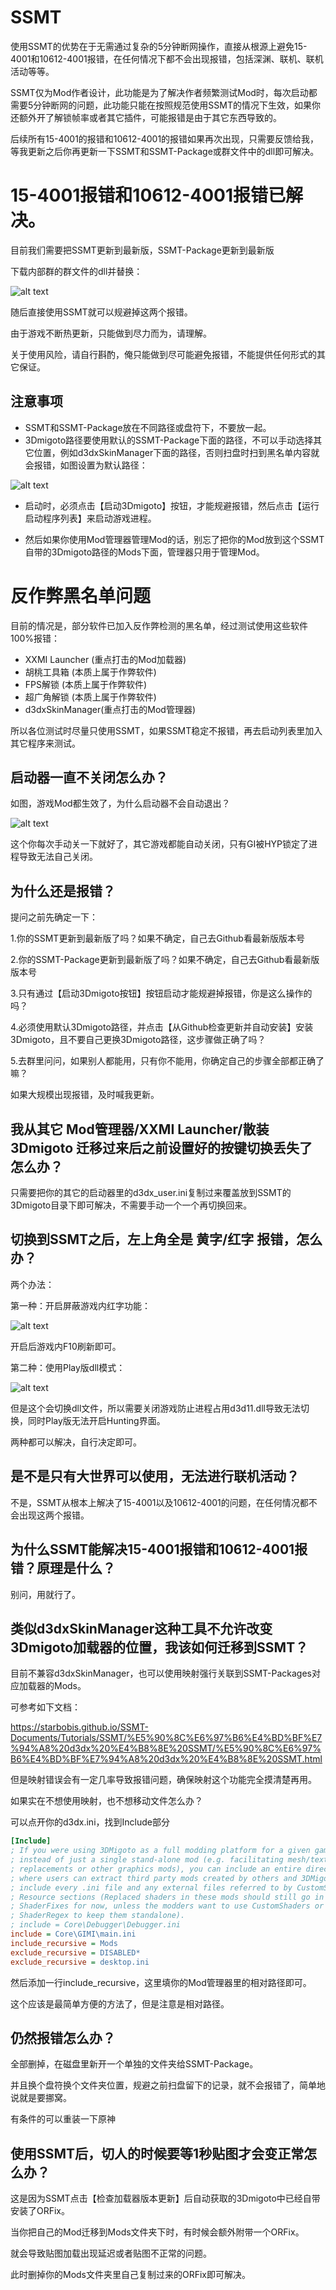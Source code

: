 # SSMT

使用SSMT的优势在于无需通过复杂的5分钟断网操作，直接从根源上避免15-4001和10612-4001报错，在任何情况下都不会出现报错，包括深渊、联机、联机活动等等。

SSMT仅为Mod作者设计，此功能是为了解决作者频繁测试Mod时，每次启动都需要5分钟断网的问题，此功能只能在按照规范使用SSMT的情况下生效，如果你还额外开了解锁帧率或者其它插件，可能报错是由于其它东西导致的。

后续所有15-4001的报错和10612-4001的报错如果再次出现，只需要反馈给我，等我更新之后你再更新一下SSMT和SSMT-Package或群文件中的dll即可解决。

# 15-4001报错和10612-4001报错已解决。

目前我们需要把SSMT更新到最新版，SSMT-Package更新到最新版

下载内部群的群文件的dll并替换：

![alt text](image-13.png)

随后直接使用SSMT就可以规避掉这两个报错。

由于游戏不断热更新，只能做到尽力而为，请理解。

关于使用风险，请自行斟酌，俺只能做到尽可能避免报错，不能提供任何形式的其它保证。


## 注意事项
- SSMT和SSMT-Package放在不同路径或盘符下，不要放一起。
- 3Dmigoto路径要使用默认的SSMT-Package下面的路径，不可以手动选择其它位置，例如d3dxSkinManager下面的路径，否则扫盘时扫到黑名单内容就会报错，如图设置为默认路径：

![alt text](image-14.png)

- 启动时，必须点击【启动3Dmigoto】按钮，才能规避报错，然后点击【运行启动程序列表】来启动游戏进程。

- 然后如果你使用Mod管理器管理Mod的话，别忘了把你的Mod放到这个SSMT自带的3Dmigoto路径的Mods下面，管理器只用于管理Mod。
  
# 反作弊黑名单问题

目前的情况是，部分软件已加入反作弊检测的黑名单，经过测试使用这些软件100%报错：
- XXMI Launcher (重点打击的Mod加载器)
- 胡桃工具箱 (本质上属于作弊软件)
- FPS解锁 (本质上属于作弊软件)
- 超广角解锁 (本质上属于作弊软件)
- d3dxSkinManager(重点打击的Mod管理器)

所以各位测试时尽量只使用SSMT，如果SSMT稳定不报错，再去启动列表里加入其它程序来测试。

## 启动器一直不关闭怎么办？

如图，游戏Mod都生效了，为什么启动器不会自动退出？

![alt text](a1aa4698afb7ddfbb85df0205678796b_720.png)

这个你每次手动关一下就好了，其它游戏都能自动关闭，只有GI被HYP锁定了进程导致无法自己关闭。


## 为什么还是报错？

提问之前先确定一下：

1.你的SSMT更新到最新版了吗？如果不确定，自己去Github看最新版版本号

2.你的SSMT-Package更新到最新版了吗？如果不确定，自己去Github看最新版版本号

3.只有通过【启动3Dmigoto按钮】按钮启动才能规避掉报错，你是这么操作的吗？

4.必须使用默认3Dmigoto路径，并点击【从Github检查更新并自动安装】安装3Dmigoto，且不要自己更换3Dmigoto路径，这步骤做正确了吗？

5.去群里问问，如果别人都能用，只有你不能用，你确定自己的步骤全部都正确了嘛？

如果大规模出现报错，及时喊我更新。

## 我从其它 Mod管理器/XXMI Launcher/散装3Dmigoto 迁移过来后之前设置好的按键切换丢失了怎么办？

只需要把你的其它的启动器里的d3dx_user.ini复制过来覆盖放到SSMT的3Dmigoto目录下即可解决，不需要手动一个一个再切换回来。

## 切换到SSMT之后，左上角全是 黄字/红字 报错，怎么办？

两个办法：

第一种：开启屏蔽游戏内红字功能：

![alt text](image-15.png)

开启后游戏内F10刷新即可。


第二种：使用Play版dll模式：

![alt text](image-16.png)

但是这个会切换dll文件，所以需要关闭游戏防止进程占用d3d11.dll导致无法切换，同时Play版无法开启Hunting界面。

两种都可以解决，自行决定即可。

## 是不是只有大世界可以使用，无法进行联机活动？

不是，SSMT从根本上解决了15-4001以及10612-4001的问题，在任何情况都不会出现这两个报错。

## 为什么SSMT能解决15-4001报错和10612-4001报错？原理是什么？

别问，用就行了。

## 类似d3dxSkinManager这种工具不允许改变3Dmigoto加载器的位置，我该如何迁移到SSMT？

目前不兼容d3dxSkinManager，也可以使用映射强行关联到SSMT-Packages对应加载器的Mods。

可参考如下文档：

https://starbobis.github.io/SSMT-Documents/Tutorials/SSMT/%E5%90%8C%E6%97%B6%E4%BD%BF%E7%94%A8%20d3dx%20%E4%B8%8E%20SSMT/%E5%90%8C%E6%97%B6%E4%BD%BF%E7%94%A8%20d3dx%20%E4%B8%8E%20SSMT.html

但是映射错误会有一定几率导致报错问题，确保映射这个功能完全摸清楚再用。

如果实在不想使用映射，也不想移动文件怎么办？

可以点开你的d3dx.ini，找到Include部分
```ini
[Include]
; If you were using 3DMigoto as a full modding platform for a given game
; instead of just a single stand-alone mod (e.g. facilitating mesh/texture
; replacements or other graphics mods), you can include an entire directory
; where users can extract third party mods created by others and 3DMigoto will
; include every .ini file and any external files referred to by CustomShader /
; Resource sections (Replaced shaders in these mods should still go in
; ShaderFixes for now, unless the modders want to use CustomShaders or
; ShaderRegex to keep them standalone).
; include = Core\Debugger\Debugger.ini
include = Core\GIMI\main.ini
include_recursive = Mods
exclude_recursive = DISABLED*
exclude_recursive = desktop.ini
```
然后添加一行include_recursive，这里填你的Mod管理器里的相对路径即可。

这个应该是最简单方便的方法了，但是注意是相对路径。

## 仍然报错怎么办？

全部删掉，在磁盘里新开一个单独的文件夹给SSMT-Package。

并且换个盘符换个文件夹位置，规避之前扫盘留下的记录，就不会报错了，简单地说就是要挪窝。

有条件的可以重装一下原神

## 使用SSMT后，切人的时候要等1秒贴图才会变正常怎么办？

这是因为SSMT点击【检查加载器版本更新】后自动获取的3Dmigoto中已经自带安装了ORFix。

当你把自己的Mod迁移到Mods文件夹下时，有时候会额外附带一个ORFix。

就会导致贴图加载出现延迟或者贴图不正常的问题。

此时删掉你的Mods文件夹里自己复制过来的ORFix即可解决。


